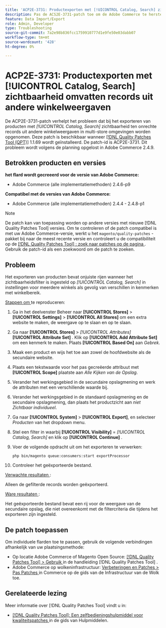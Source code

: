 ```yaml
---
title: 'ACP2E-3731: Productexporten met [!UICONTROL Catalog, Search] zichtbaarheid omvatten records uit andere winkelweergaven'
description: Pas de ACS2E-3731-patch toe om de Adobe Commerce te herstellen, waarbij het product wordt geëxporteerd met het zichtbaarheidsfilter ingesteld op [!UICONTROL Catalog, Search] . Dit filter bevat onjuiste rijen in instellingen voor meerdere winkels als gevolg van verschillen tussen kenmerken binnen het bereik van de winkel.
feature: Data Import/Export
role: Admin, Developer
type: Troubleshooting
source-git-commit: 7a2e98b836fcc1759910777d1e9fe50e03dabb07
workflow-type: tm+mt
source-wordcount: '428'
ht-degree: 0%

---
```



# ACP2E-3731: Productexporten met [!UICONTROL Catalog, Search] zichtbaarheid omvatten records uit andere winkelweergaven

De ACP2E-3731-patch verhelpt het probleem dat bij het exporteren van producten met *[!UICONTROL Catalog, Search]* zichtbaarheid ten onrechte records uit andere winkelweergaven in multi-store omgevingen worden opgenomen. Deze patch is beschikbaar wanneer [[!DNL Quality Patches Tool (QPT)]](/help/tools/quality-patches-tool/quality-patches-tool-to-self-serve-quality-patches.md) 1.1.69 wordt geïnstalleerd. De patch-id is ACP2E-3731. Dit probleem wordt volgens de planning opgelost in Adobe Commerce 2.4.9.

## Betrokken producten en versies

**het flard wordt gecreeerd voor de versie van Adobe Commerce:**

* Adobe Commerce (alle implementatiemethoden) 2.4.6-p9

**Compatibel met de versies van Adobe Commerce:**

* Adobe Commerce (alle implementatiemethoden) 2.4.4 - 2.4.8-p1

>[!NOTE]
>
>De patch kan van toepassing worden op andere versies met nieuwe [!DNL Quality Patches Tool] versies. Om te controleren of de patch compatibel is met uw Adobe Commerce-versie, werkt u het `magento/quality-patches` -pakket bij naar de meest recente versie en controleert u de compatibiliteit op de [[!DNL Quality Patches Tool] : zoek naar patches op de pagina ](https://experienceleague.adobe.com/tools/commerce-quality-patches/index.html) . Gebruik de patch-id als een zoekwoord om de patch te zoeken.

## Probleem

Het exporteren van producten bevat onjuiste rijen wanneer het zichtbaarheidsfilter is ingesteld op *[!UICONTROL Catalog, Search]* in instellingen voor meerdere winkels als gevolg van verschillen in kenmerken met winkelbereik.

<u> Stappen om </u> te reproduceren:

1. Ga in het deelvenster Beheer naar **[!UICONTROL Stores]** > **[!UICONTROL Settings]** > **[!UICONTROL All Stores]** om een extra website te maken, de weergave op te slaan en op te slaan.
1. Ga naar **[!UICONTROL Stores]** > *[!UICONTROL Attributes]* **[!UICONTROL Attribute Set]** . Klik op **[!UICONTROL Add Attribute Set]** om een kenmerk te maken. Plaats **[!UICONTROL Based On]** aan *Gebrek*.
1. Maak een product en wijs het toe aan zowel de hoofdwebsite als de secundaire website.
1. Plaats een tekstwaarde voor het pas gecreëerde attribuut met **[!UICONTROL Scope]** plaatste aan *Alle Kijken van de Opslag*.
1. Verander het werkingsgebied in de secundaire opslagmening en werk de attributen met een verschillende waarde bij.
1. Verander het werkingsgebied in de standaard opslagmening en de secundaire opslagmening, dan plaats het productzicht aan *niet Zichtbaar individueel*.
1. Ga naar **[!UICONTROL System]** > **[!UICONTROL Export]**, en selecteer *Producten* van het dropdown menu.
1. Stel een filter in waarbij **[!UICONTROL Visibility]** = *[!UICONTROL Catalog, Search]* en klik op **[!UICONTROL Continue]** .
1. Voer de volgende opdracht uit om het exporteren te verwerken:

   ```
   php bin/magento queue:consumers:start exportProcessor
   ```

1. Controleer het geëxporteerde bestand.

<u> Verwachte resultaten </u>:

Alleen de gefilterde records worden geëxporteerd.

<u> Ware resultaten </u>:

Het geëxporteerde bestand bevat een rij voor de weergave van de secundaire opslag, die niet overeenkomt met de filtercriteria die tijdens het exporteren zijn ingesteld.

## De patch toepassen

Om individuele flarden toe te passen, gebruik de volgende verbindingen afhankelijk van uw plaatsingsmethode:

* Op locatie Adobe Commerce of Magento Open Source: [[!DNL Quality Patches Tool] > Gebruik ](/help/tools/quality-patches-tool/usage.md) in de handleiding [!DNL Quality Patches Tool] .
* Adobe Commerce op wolkeninfrastructuur: [ Verbeteringen en Patches > Pas Patches ](https://experienceleague.adobe.com/docs/commerce-cloud-service/user-guide/develop/upgrade/apply-patches.html) in Commerce op de gids van de Infrastructuur van de Wolk toe.

## Gerelateerde lezing

Meer informatie over [!DNL Quality Patches Tool] vindt u in:

* [[!DNL Quality Patches Tool]: Een zelfbedieningshulpmiddel voor kwaliteitspatches ](/help/tools/quality-patches-tool/quality-patches-tool-to-self-serve-quality-patches.md) in de gids van Hulpmiddelen.
